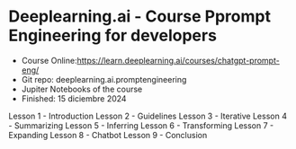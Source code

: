 # Deeplearning.ai - Course Pprompt Engineering for developers
- Course Online:https://learn.deeplearning.ai/courses/chatgpt-prompt-eng/
- Git repo: deeplearning.ai.promptengineering
- Jupiter Notebooks of the course
- Finished: 15 diciembre 2024

Lesson 1 - Introduction
Lesson 2 - Guidelines
Lesson 3 - Iterative
Lesson 4 - Summarizing
Lesson 5 - Inferring
Lesson 6 - Transforming
Lesson 7 - Expanding
Lesson 8 - Chatbot
Lesson 9 - Conclusion
